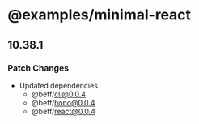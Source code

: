 # @examples/minimal-react

## 10.38.1

### Patch Changes

- Updated dependencies
  - @beff/cli@0.0.4
  - @beff/hono@0.0.4
  - @beff/react@0.0.4
